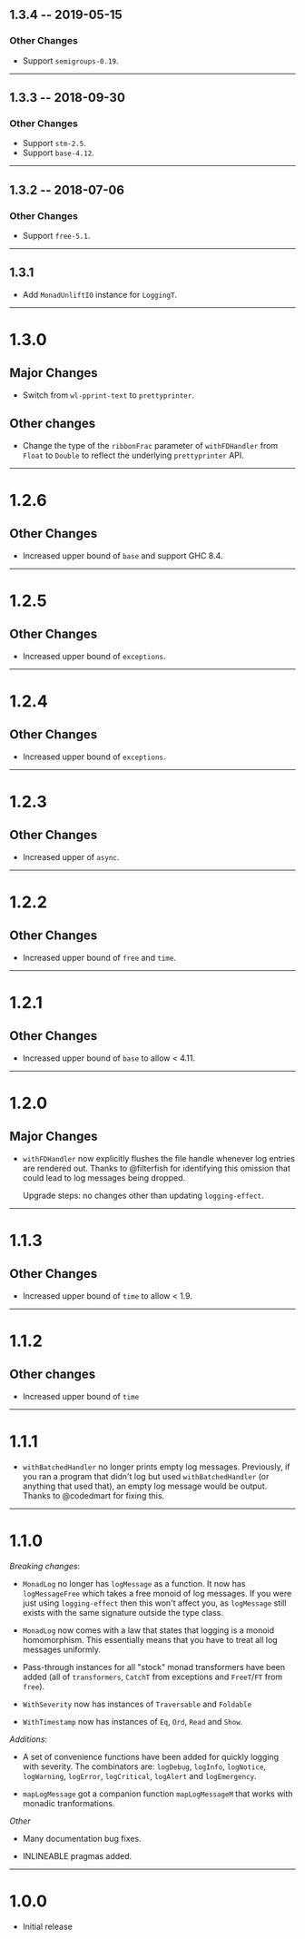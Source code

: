 ## 1.3.4 -- 2019-05-15

### Other Changes

* Support `semigroups-0.19`.

---

## 1.3.3 -- 2018-09-30

### Other Changes

* Support `stm-2.5`.
* Support `base-4.12`.

---

## 1.3.2 -- 2018-07-06

### Other Changes

* Support `free-5.1`.

---

## 1.3.1

* Add `MonadUnliftIO` instance for `LoggingT`.

---

# 1.3.0

## Major Changes

* Switch from `wl-pprint-text` to `prettyprinter`.

## Other changes

* Change the type of the `ribbonFrac` parameter of `withFDHandler`
  from `Float` to `Double` to reflect the underlying `prettyprinter`
  API.

---

# 1.2.6

## Other Changes

* Increased upper bound of `base` and support GHC 8.4.

---

# 1.2.5

## Other Changes

* Increased upper bound of `exceptions`.

---

# 1.2.4

## Other Changes

* Increased upper bound of `exceptions`.

---

# 1.2.3

## Other Changes

* Increased upper of `async`.

---

# 1.2.2

## Other Changes

* Increased upper bound of `free` and `time`.

---

# 1.2.1

## Other Changes

* Increased upper bound of `base` to allow < 4.11.

---

# 1.2.0

## Major Changes

- `withFDHandler` now explicitly flushes the file handle whenever log entries
   are rendered out. Thanks to @filterfish for identifying this omission that
   could lead to log messages being dropped.

   Upgrade steps: no changes other than updating `logging-effect`.

---

# 1.1.3

## Other Changes

- Increased upper bound of `time` to allow < 1.9.

---

# 1.1.2

## Other changes

- Increased upper bound of `time`

---

# 1.1.1

- `withBatchedHandler` no longer prints empty log messages. Previously,
  if you ran a program that didn't log but used `withBatchedHandler` (or anything
  that used that), an empty log message would be output. Thanks to @codedmart
  for fixing this.

---

# 1.1.0

*Breaking changes*:

- `MonadLog` no longer has `logMessage` as a function. It now has
  `logMessageFree` which takes a free monoid of log messages. If you were just
  using `logging-effect` then this won't affect you, as `logMessage` still exists
  with the same signature outside the type class.

- `MonadLog` now comes with a law that states that logging is a monoid
  homomorphism. This essentially means that you have to treat all log messages
  uniformly.

- Pass-through instances for all "stock" monad transformers have been added
  (all of `transformers`, `CatchT` from exceptions and `FreeT`/`FT` from `free`).

- `WithSeverity` now has instances of `Traversable` and `Foldable`

- `WithTimestamp` now has instances of `Eq`, `Ord`, `Read` and `Show`.

*Additions*:

- A set of convenience functions have been added for quickly logging with
  severity. The combinators are: `logDebug`, `logInfo`, `logNotice`,
  `logWarning`, `logError`, `logCritical`, `logAlert` and `logEmergency`.

- `mapLogMessage` got a companion function `mapLogMessageM` that works with
  monadic tranformations.

*Other*

- Many documentation bug fixes.

- INLINEABLE pragmas added.

---

# 1.0.0

- Initial release
